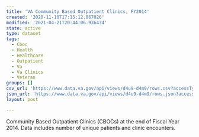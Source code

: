 ```yaml
---
title: 'VA Community Based Outpatient Clinics, FY2014'
created: '2020-11-10T17:15:12.867026'
modified: '2021-04-21T20:44:06.936434'
state: active
type: dataset
tags:
  - Cboc
  - Health
  - Healthcare
  - Outpatient
  - Va
  - Va Clinics
  - Veteran
groups: []
csv_url: 'https://www.data.va.gov/api/views/d4u9-d4m9/rows.csv?accessType=DOWNLOAD'
json_url: 'https://www.data.va.gov/api/views/d4u9-d4m9/rows.json?accessType=DOWNLOAD'
layout: post

---
```

<p>Community Based Outpatient Clinics (CBOCs) at the end of Fiscal Year 2014. Data includes number of unique patients and clinic encounters.</p>
